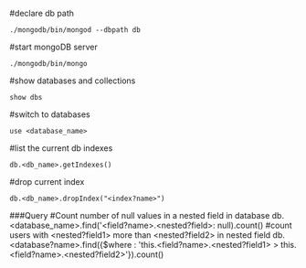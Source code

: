 #declare db path 
```
./mongodb/bin/mongod --dbpath db 
```
#start mongoDB server 
```
./mongodb/bin/mongo
```

#show databases and collections 
```
show dbs
```
#switch to databases 
```
use <database_name>
```
#list the current db indexes 
```
db.<db_name>.getIndexes()
```
#drop current index
```
db.<db_name>.dropIndex("<index?name>")
```
###Query
#Count number of null values in a nested field in database 
db.<database_name>.find('<field?name>.<nested?field>: null).count()
#count users with <nested?field1> more than <nested?field2> in nested field
db.<database?name>.find({$where : 'this.<field?name>.<nested?field1> > this.<field?name>.<nested?field2>'}).count()
